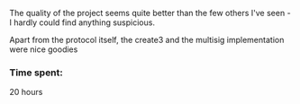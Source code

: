 The quality of the project seems quite better than the few others I've seen - I hardly could find anything suspicious.

Apart from the protocol itself, the create3 and the multisig implementation were nice goodies

### Time spent:
20 hours